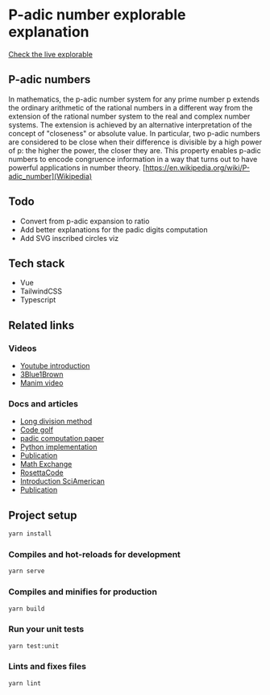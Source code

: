 # P-adic number explorable explanation

[Check the live explorable](https://logicien.fr/padic/)

## P-adic numbers

In mathematics, the p-adic number system for any prime number p extends the ordinary arithmetic of the rational numbers in a different way from the extension of the rational number system to the real and complex number systems. The extension is achieved by an alternative interpretation of the concept of "closeness" or absolute value. In particular, two p-adic numbers are considered to be close when their difference is divisible by a high power of p: the higher the power, the closer they are. This property enables p-adic numbers to encode congruence information in a way that turns out to have powerful applications in number theory. [https://en.wikipedia.org/wiki/P-adic_number](Wikipedia)

## Todo

- Convert from p-adic expansion to ratio
- Add better explanations for the padic digits computation
- Add SVG inscribed circles viz

## Tech stack

- Vue
- TailwindCSS
- Typescript

## Related links

### Videos

- [Youtube introduction](https://www.youtube.com/watch?v=_9POg4HSgfI)
- [3Blue1Brown](https://www.youtube.com/watch?v=XFDM1ip5HdU)
- [Manim video](https://www.youtube.com/watch?v=3gyHKCDq1YA)

### Docs and articles

- [Long division method](https://stackoverflow.com/questions/62527047/implementing-long-division-while-checking-for-repeating-decimals)
- [Code golf](https://codegolf.stackexchange.com/questions/63629/calculate-the-p-adic-norm-of-a-rational-number)
- [padic computation paper](ttps://hal.archives-ouvertes.fr/hal-01444183/document)
- [Python implementation](https://gist.github.com/meagtan/87b550d5129cc557ed6821c6f18af38b)
- [Publication](http://www.sens-neuchatel.ch/bulletin/no18/art18-2-robert.pdf)
- [Math Exchange](https://math.stackexchange.com/questions/1186967/method-of-finding-a-p-adic-expansion-to-a-rational-number/1187037#1187037)
- [RosettaCode](http://rosettacode.org/wiki/P-Adic_numbers,_basic)
- [Introduction SciAmerican](https://blogs.scientificamerican.com/roots-of-unity/the-numbers-behind-a-fields-medalists-math/)
- [Publication](https://www.sciencedirect.com/science/article/pii/S0019357716300866?via%3Dihub)

## Project setup

```bash
yarn install
```

### Compiles and hot-reloads for development

```bash
yarn serve
```

### Compiles and minifies for production

```bash
yarn build
```

### Run your unit tests

```bash
yarn test:unit
```

### Lints and fixes files

```bash
yarn lint
```
